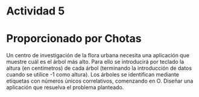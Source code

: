 # Actividad 5
# Proporcionado por Chotas
Un centro de investigación de la flora urbana necesita una aplicación que muestre cuál es el árbol más alto. 
Para ello se introducirá por teclado la altura (en centímetros) de cada árbol (terminando la introducción de datos cuando se utilice -1 como altura). 
Los árboles se identifican mediante etiquetas con números únicos correlativos, comenzando en O. 
Diseñar una aplicación que resuelva el problema planteado. 
